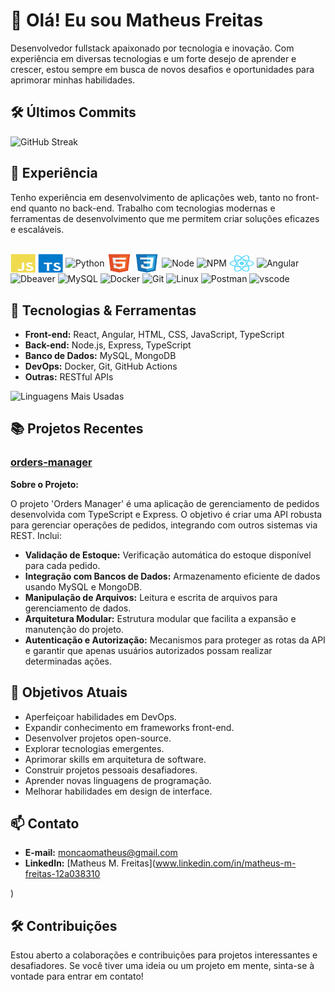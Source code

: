 # 👋 Olá! Eu sou Matheus Freitas

Desenvolvedor fullstack apaixonado por tecnologia e inovação. Com experiência em diversas tecnologias e um forte desejo de aprender e crescer, estou sempre em busca de novos desafios e oportunidades para aprimorar minhas habilidades.



## 🛠️ Últimos Commits

![GitHub Streak](https://github-readme-streak-stats.herokuapp.com/?user=Matheus-Freitas0&theme=dark)

## 🌟 Experiência

Tenho experiência em desenvolvimento de aplicações web, tanto no front-end quanto no back-end. Trabalho com tecnologias modernas e ferramentas de desenvolvimento que me permitem criar soluções eficazes e escaláveis.

<div style="display: inline_block"><br>
  <img align="center" alt="Js" height="30" width="40" src="https://raw.githubusercontent.com/devicons/devicon/master/icons/javascript/javascript-plain.svg">
  <img align="center" alt="Ts" height="30" width="40" src="https://raw.githubusercontent.com/devicons/devicon/master/icons/typescript/typescript-plain.svg">
  <img align="center" alt="Python" height="30" width="40" src="https://cdn.jsdelivr.net/gh/devicons/devicon@latest/icons/python/python-original-wordmark.svg" />
  <img align="center" alt="HTML" height="30" width="40" src="https://raw.githubusercontent.com/devicons/devicon/master/icons/html5/html5-original.svg">
  <img align="center" alt="CSS" height="30" width="40" src="https://raw.githubusercontent.com/devicons/devicon/master/icons/css3/css3-original.svg">
  <img align="center" alt="Node" height="30" width="40" src="https://cdn.jsdelivr.net/gh/devicons/devicon@latest/icons/nodejs/nodejs-original-wordmark.svg" />
  <img align="center" alt="NPM" height="30" width="40" src="https://cdn.jsdelivr.net/gh/devicons/devicon@latest/icons/npm/npm-original-wordmark.svg" />
  <img align="center" alt="React" height="30" width="40" src="https://raw.githubusercontent.com/devicons/devicon/master/icons/react/react-original.svg">
  <img align="center" alt="Angular" height="30" width="40" src="https://cdn.jsdelivr.net/gh/devicons/devicon@latest/icons/angularjs/angularjs-original.svg" />
  <img align="center" alt="Dbeaver" height="30" width="40" src="https://cdn.jsdelivr.net/gh/devicons/devicon@latest/icons/dbeaver/dbeaver-original.svg" />
  <img align="center" alt="MySQL" height="30" width="40" src="https://cdn.jsdelivr.net/gh/devicons/devicon@latest/icons/mysql/mysql-original-wordmark.svg" />
  <img align="center" alt="Docker" height="30" width="40" src="https://cdn.jsdelivr.net/gh/devicons/devicon@latest/icons/docker/docker-original-wordmark.svg" />
  <img align="center" alt="Git" height="30" width="40" src="https://cdn.jsdelivr.net/gh/devicons/devicon@latest/icons/git/git-original-wordmark.svg" />
  <img align="center" alt="Linux" height="30" width="40" src="https://cdn.jsdelivr.net/gh/devicons/devicon@latest/icons/linux/linux-original.svg" />
  <img align="center" alt="Postman" height="30" width="40" src="https://cdn.jsdelivr.net/gh/devicons/devicon@latest/icons/postman/postman-original.svg" />
  <img align="center" alt="vscode" height="30" width="40" src="https://cdn.jsdelivr.net/gh/devicons/devicon@latest/icons/vscode/vscode-original.svg" />
</div>

## 🚀 Tecnologias & Ferramentas

- **Front-end:** React, Angular, HTML, CSS, JavaScript, TypeScript
- **Back-end:** Node.js, Express, TypeScript
- **Banco de Dados:** MySQL, MongoDB
- **DevOps:** Docker, Git, GitHub Actions
- **Outras:** RESTful APIs

![Linguagens Mais Usadas](https://github-readme-stats.vercel.app/api/top-langs/?username=Matheus-Freitas0&layout=compact&theme=dark)

## 📚 Projetos Recentes

### [orders-manager](https://github.com/Matheus-Freitas0/orders-manager)

**Sobre o Projeto:**

O projeto 'Orders Manager' é uma aplicação de gerenciamento de pedidos desenvolvida com TypeScript e Express. O objetivo é criar uma API robusta para gerenciar operações de pedidos, integrando com outros sistemas via REST. Inclui:

- **Validação de Estoque:** Verificação automática do estoque disponível para cada pedido.
- **Integração com Bancos de Dados:** Armazenamento eficiente de dados usando MySQL e MongoDB.
- **Manipulação de Arquivos:** Leitura e escrita de arquivos para gerenciamento de dados.
- **Arquitetura Modular:** Estrutura modular que facilita a expansão e manutenção do projeto.
- **Autenticação e Autorização:** Mecanismos para proteger as rotas da API e garantir que apenas usuários autorizados possam realizar determinadas ações.

## 🎯 Objetivos Atuais

- Aperfeiçoar habilidades em DevOps.
- Expandir conhecimento em frameworks front-end.
- Desenvolver projetos open-source.
- Explorar tecnologias emergentes.
- Aprimorar skills em arquitetura de software.
- Construir projetos pessoais desafiadores.
- Aprender novas linguagens de programação.
- Melhorar habilidades em design de interface.

## 📫 Contato

- **E-mail:** [moncaomatheus@gmail.com](mailto:moncaomatheus@gmail.com)
- **LinkedIn:** [Matheus M. Freitas](www.linkedin.com/in/matheus-m-freitas-12a038310

)

## 🛠️ Contribuições

Estou aberto a colaborações e contribuições para projetos interessantes e desafiadores. Se você tiver uma ideia ou um projeto em mente, sinta-se à vontade para entrar em contato!
